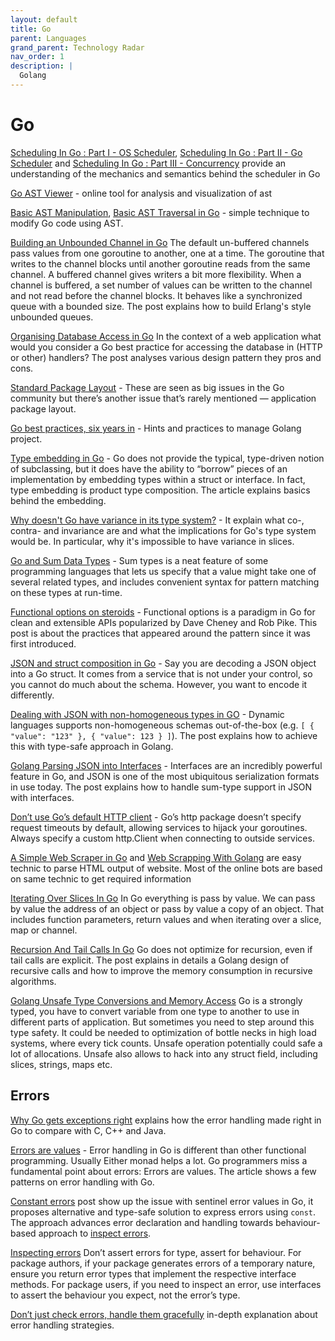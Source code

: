 ```yaml
---
layout: default
title: Go
parent: Languages
grand_parent: Technology Radar
nav_order: 1
description: |
  Golang
---
```


# Go

[Scheduling In Go : Part I - OS Scheduler](https://www.ardanlabs.com/blog/2018/08/scheduling-in-go-part1.html), [Scheduling In Go : Part II - Go Scheduler](https://www.ardanlabs.com/blog/2018/08/scheduling-in-go-part2.html) and [Scheduling In Go : Part III - Concurrency](https://www.ardanlabs.com/blog/2018/12/scheduling-in-go-part3.html) provide an understanding of the mechanics and semantics behind the scheduler in Go

[Go AST Viewer](http://goast.yuroyoro.net) - online tool for analysis and visualization of ast

[Basic AST Manipulation](https://zupzup.org/ast-manipulation-go/), [Basic AST Traversal in Go](https://zupzup.org/go-ast-traversal/) - simple technique to modify Go code using AST.

[Building an Unbounded Channel in Go](https://medium.com/capital-one-tech/building-an-unbounded-channel-in-go-789e175cd2cd) 
The default un-buffered channels pass values from one goroutine to another, one at a time. The goroutine that writes to the channel blocks until another goroutine reads from the same channel. A buffered channel gives writers a bit more flexibility. When a channel is buffered, a set number of values can be written to the channel and not read before the channel blocks. It behaves like a synchronized queue with a bounded size. The post explains how to build Erlang's style unbounded queues.

[Organising Database Access in Go](https://www.alexedwards.net/blog/organising-database-access) In the context of a web application what would you consider a Go best practice for accessing the database in (HTTP or other) handlers? The post analyses various design pattern they pros and cons.

[Standard Package Layout](https://medium.com/@benbjohnson/standard-package-layout-7cdbc8391fc1) - These are seen as big issues in the Go community but there’s another issue that’s rarely mentioned — application package layout.

[Go best practices, six years in](https://peter.bourgon.org/go-best-practices-2016/) - Hints and practices to manage Golang project.

[Type embedding in Go](https://travix.io/type-embedding-in-go-ba40dd4264df) - Go does not provide the typical, type-driven notion of subclassing, but it does have the ability to “borrow” pieces of an implementation by embedding types within a struct or interface. In fact, type embedding is product type composition. The article explains basics behind the embedding.


[Why doesn't Go have variance in its type system?](https://blog.merovius.de/2018/06/03/why-doesnt-go-have-variance-in.html) - It explain what co-, contra- and invariance are and what the implications for Go's type system would be. In particular, why it's impossible to have variance in slices.

[Go and Sum Data Types](https://eli.thegreenplace.net/2018/go-and-algebraic-data-types/) - Sum types is a neat feature of some programming languages that lets us specify that a value might take one of several related types, and includes convenient syntax for pattern matching on these types at run-time.

[Functional options on steroids](https://sagikazarmark.hu/blog/functional-options-on-steroids/) - Functional options is a paradigm in Go for clean and extensible APIs popularized by Dave Cheney and Rob Pike. This post is about the practices that appeared around the pattern since it was first introduced.

[JSON and struct composition in Go](https://attilaolah.eu/2014/09/10/json-and-struct-composition-in-go/) - Say you are decoding a JSON object into a Go struct. It comes from a service that is not under your control, so you cannot do much about the schema. However, you want to encode it differently.

[Dealing with JSON with non-homogeneous types in GO](https://engineering.bitnami.com/articles/dealing-with-json-with-non-homogeneous-types-in-go.html) - Dynamic languages supports non-homogeneous schemas out-of-the-box (e.g. `[ { "value": "123" }, { "value": 123 } ]`). The post explains how to achieve this with type-safe approach in Golang.

[Golang Parsing JSON into Interfaces](https://endophage.com/post/golang-parse-to-interface/) - Interfaces are an incredibly powerful feature in Go, and JSON is one of the most ubiquitous serialization formats in use today. The post explains how to handle sum-type support in JSON with interfaces.

[Don’t use Go’s default HTTP client](https://medium.com/@nate510/don-t-use-go-s-default-http-client-4804cb19f779) - Go’s http package doesn’t specify request timeouts by default, allowing services to hijack your goroutines. Always specify a custom http.Client when connecting to outside services.

[A Simple Web Scraper in Go](https://schier.co/blog/a-simple-web-scraper-in-go) and [Web Scrapping With Golang](https://ednsquare.com/story/web-scrapping-with-golang-------yvPXsw) are easy technic to parse HTML output of website. Most of the online bots are based on same technic to get required information

[Iterating Over Slices In Go](https://www.ardanlabs.com/blog/2013/09/iterating-over-slices-in-go.html) In Go everything is pass by value. We can pass by value the address of an object or pass by value a copy of an object. That includes function parameters, return values and when iterating over a slice, map or channel. 

[Recursion And Tail Calls In Go](https://www.ardanlabs.com/blog/2013/09/recursion-and-tail-calls-in-go_26.html) Go does not optimize for recursion, even if tail calls are explicit. The post explains in details a Golang design of recursive calls and how to improve the memory consumption in recursive algorithms.

[Golang Unsafe Type Conversions and Memory Access](https://hackernoon.com/golang-unsafe-type-conversions-and-memory-access-odz3yrl) Go is a strongly typed, you have to convert variable from one type to another to use in different parts of application. But sometimes you need to step around this type safety. It could be needed to optimization of bottle necks in high load systems, where every tick counts. Unsafe operation potentially could safe a lot of allocations. Unsafe also allows to hack into any struct field, including slices, strings, maps etc.

## Errors

[Why Go gets exceptions right](https://dave.cheney.net/2012/01/18/why-go-gets-exceptions-right) explains how the error handling made right in Go to compare with C, C++ and Java.

[Errors are values](https://blog.golang.org/errors-are-values) - Error handling in Go is different than other functional programming. Usually Either monad helps a lot. Go programmers miss a fundamental point about errors: Errors are values. The article shows a few patterns on error handling with Go.

[Constant errors](https://dave.cheney.net/2016/04/07/constant-errors) post show up the issue with sentinel error values in Go, it proposes alternative and type-safe solution to express errors using `const`. The approach advances error declaration and handling towards behaviour-based approach to [inspect errors](https://dave.cheney.net/2014/12/24/inspecting-errors). 

[Inspecting errors](https://dave.cheney.net/2014/12/24/inspecting-errors) Don’t assert errors for type, assert for behaviour. For package authors, if your package generates errors of a temporary nature, ensure you return error types that implement the respective interface methods. For package users, if you need to inspect an error, use interfaces to assert the behaviour you expect, not the error’s type.

[Don’t just check errors, handle them gracefully](https://dave.cheney.net/2016/04/27/dont-just-check-errors-handle-them-gracefully) in-depth explanation about error handling strategies.  


